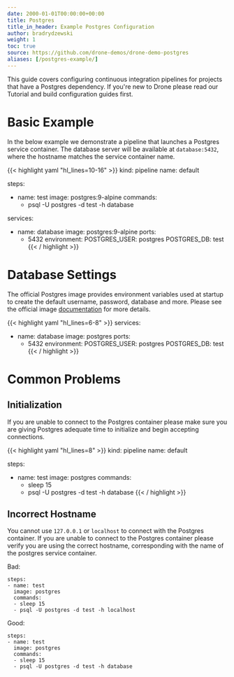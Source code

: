 ```yaml
---
date: 2000-01-01T00:00:00+00:00
title: Postgres
title_in_header: Example Postgres Configuration
author: bradrydzewski
weight: 1
toc: true
source: https://github.com/drone-demos/drone-demo-postgres
aliases: [/postgres-example/]
---
```


This guide covers configuring continuous integration pipelines for projects that have a Postgres dependency. If you're new to Drone please read our Tutorial and build configuration guides first.

# Basic Example

In the below example we demonstrate a pipeline that launches a Postgres service container. The database server will be available at `database:5432`, where the hostname matches the service container name.

{{< highlight yaml "hl_lines=10-16" >}}
kind: pipeline
name: default

steps:
- name: test
  image: postgres:9-alpine
  commands:
  - psql -U postgres -d test -h database

services:
- name: database
  image: postgres:9-alpine
  ports:
  - 5432
  environment:
    POSTGRES_USER: postgres
    POSTGRES_DB: test
{{< / highlight >}}

# Database Settings

The official Postgres image provides environment variables used at startup
to create the default username, password, database and more. Please see the
official image [documentation](https://hub.docker.com/_/postgres/) for more details.

{{< highlight yaml "hl_lines=6-8" >}}
services:
- name: database
  image: postgres
  ports:
  - 5432
  environment:
    POSTGRES_USER: postgres
    POSTGRES_DB: test
{{< / highlight >}}

# Common Problems

## Initialization

If you are unable to connect to the Postgres container please make sure you
are giving Postgres adequate time to initialize and begin accepting
connections.

{{< highlight yaml "hl_lines=8" >}}
kind: pipeline
name: default

steps:
- name: test
  image: postgres
  commands:
  - sleep 15
  - psql -U postgres -d test -h database
{{< / highlight >}}

## Incorrect Hostname

You cannot use `127.0.0.1` or `localhost` to connect with the Postgres container. If you are unable to connect to the Postgres container please verify you are using the correct hostname, corresponding with the name of the postgres service container. 

Bad:

```
steps:
- name: test
  image: postgres
  commands:
  - sleep 15
  - psql -U postgres -d test -h localhost
```

Good:

```
steps:
- name: test
  image: postgres
  commands:
  - sleep 15
  - psql -U postgres -d test -h database
```


